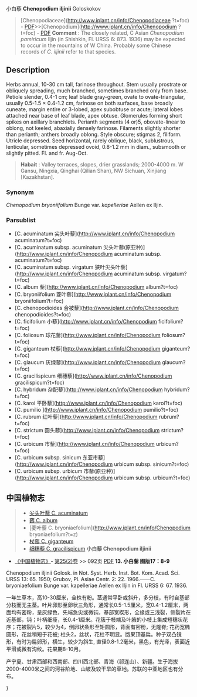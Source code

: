 小白藜 **Chenopodium iljinii** Goloskokov

> [Chenopodiaceae](http://www.iplant.cn/info/Chenopodiaceae ?t=foc) - [PDF](http://iplant.cn/foc/pdf/Chenopodiaceae.pdf)>>[Chenopodium](http://www.iplant.cn/info/Chenopodium ?t=foc) - [PDF](http://www.iplant.cn/foc/pdf/Chenopodium.pdf)
> **Comment** : 
> The closely related, C Asian *Chenopodium* *pamiricum* Iljin (in Shishkin, Fl. URSS 6: 873. 1936) may be expected to occur in the mountains of W China. Probably some Chinese records of *C*. *iljinii* refer to that species.

## Description

Herbs annual, 10-30 cm tall, farinose throughout. Stem usually prostrate or obliquely spreading, much branched, sometimes branched only from base. Petiole slender, 0.4-1 cm; leaf blade gray-green, ovate to ovate-triangular, usually 0.5-1.5 × 0.4-1.2 cm, farinose on both surfaces, base broadly cuneate, margin entire or 3-lobed, apex subobtuse or acute; lateral lobes attached near base of leaf blade, apex obtuse. Glomerules forming short spikes on axillary branchlets. Perianth segments (4 or)5, obovate-linear to oblong, not keeled, abaxially densely farinose. Filaments slightly shorter than perianth; anthers broadly oblong. Style obscure; stigmas 2, filiform. Utricle depressed. Seed horizontal, rarely oblique, black, sublustrous, lenticular, sometimes depressed ovoid, 0.8-1.2 mm in diam., subsmooth or slightly pitted. Fl. and fr. Aug-Oct.
> **Habait** : 
> Valley terraces, slopes, drier grasslands; 2000-4000 m. W Gansu, Ningxia, Qinghai (Qilian Shan), NW Sichuan, Xinjiang [Kazakhstan].

### Synonym
*Chenopodium* *bryoniifolium* Bunge var. *kapelleriae* Aellen ex Iljin.

### Parsublist

* [C.  acuminatum  尖头叶藜](http://www.iplant.cn/info/Chenopodium acuminatum?t=foc)
* [C.  acuminatum subsp. acuminatum  尖头叶藜(原亚种)](http://www.iplant.cn/info/Chenopodium acuminatum subsp. acuminatum?t=foc)
* [C.  acuminatum subsp. virgatum  狭叶尖头叶藜](http://www.iplant.cn/info/Chenopodium acuminatum subsp. virgatum?t=foc)
* [C.  album  藜](http://www.iplant.cn/info/Chenopodium album?t=foc)
* [C.  bryoniifolium  菱叶藜](http://www.iplant.cn/info/Chenopodium bryoniifolium?t=foc)
* [C.  chenopodioides  合被藜](http://www.iplant.cn/info/Chenopodium chenopodioides?t=foc)
* [C.  ficifolium  小藜](http://www.iplant.cn/info/Chenopodium ficifolium?t=foc)
* [C.  foliosum  球花藜](http://www.iplant.cn/info/Chenopodium foliosum?t=foc)
* [C.  giganteum  杖藜](http://www.iplant.cn/info/Chenopodium giganteum?t=foc)
* [C.  glaucum  灰绿藜](http://www.iplant.cn/info/Chenopodium glaucum?t=foc)
* [C.  gracilispicum  细穗藜](http://www.iplant.cn/info/Chenopodium gracilispicum?t=foc)
* [C.  hybridum  杂配藜](http://www.iplant.cn/info/Chenopodium hybridum?t=foc)
* [C.  karoi  平卧藜](http://www.iplant.cn/info/Chenopodium karoi?t=foc)
* [C.  pumilio  ](http://www.iplant.cn/info/Chenopodium pumilio?t=foc)
* [C.  rubrum  红叶藜](http://www.iplant.cn/info/Chenopodium rubrum?t=foc)
* [C.  strictum  圆头藜](http://www.iplant.cn/info/Chenopodium strictum?t=foc)
* [C.  urbicum  市藜](http://www.iplant.cn/info/Chenopodium urbicum?t=foc)
* [C.  urbicum subsp. sinicum  东亚市藜](http://www.iplant.cn/info/Chenopodium urbicum subsp. sinicum?t=foc)
* [C.  urbicum subsp. urbicum  市藜(原亚种)](http://www.iplant.cn/info/Chenopodium urbicum subsp. urbicum?t=foc)
## 中国植物志

> * [尖头叶藜  C.  acuminatum](Chenopodium-acuminatum-尖头叶藜.md)
> * [藜  C.  album](Chenopodium-album-藜.md)
> * [菱叶藜  C.  bryoniaefolium](http://www.iplant.cn/info/Chenopodium bryoniaefolium?t=z)
> * [杖藜  C.  giganteum](Chenopodium-giganteum-杖藜.md)
> * [细穗藜  C.  gracilispicum](Chenopodium-gracilispicum-细穗藜.md)
**小白藜 Chenopodium iljinii**

* [《中国植物志》](http://www.iplant.cn/frps)- [第25(2)卷](http://www.iplant.cn/frps/vol/25(2)) >> 092页 [PDF](http://www.iplant.cn/frps/pdf/25(2)/092.pdf)
**13. 小白藜 图版17：8-9**

Chenopodium iljinii Golosk. in Not. Syst. Herb. Inst. Bot. Kom. Acad. Sci. URSS 13: 65. 1950; Grubov, Pl. Asiae Centr. 2: 22. 1966.——C. bryoniaefolium Bunge var. kapelleriae Aellen ex Iljin in Fl. URSS 6: 67. 1936.

一年生草本，高10-30厘米，全株有粉。茎通常平卧或斜升，多分枝，有时自基部分枝而无主茎。叶片卵形至卵状三角形，通常长0.5-1.5厘米，宽0.4-1.2厘米，两面均有密粉，呈灰绿色，先端急尖或微钝，基部宽楔形，全缘或三浅裂，侧裂片在近基部，钝；叶柄细瘦，长0.4-1厘米。花簇于枝端及叶腋的小枝上集成短穗状花序；花被裂片5，较少为4，倒卵状条形至矩圆形，背面有密粉，无隆脊; 花药宽椭圆形，花丝稍短于花被; 柱头2，丝状，花柱不明显。胞果顶基扁。种子双凸镜形，有时为扁卵形，横生，较少为斜生, 直径0.8-1.2毫米，黑色，有光泽，表面近平滑或微有沟纹。花果期8-10月。

产宁夏、甘肃西部和西南部、四川西北部、青海（祁连山）、新疆。生于海拔2000-4000米之间的河谷阶地、山坡及较干旱的草地。苏联的中亚地区也有分布。

}